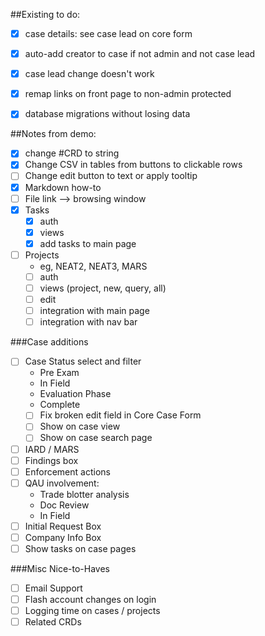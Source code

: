 ##Existing to do:

- [X] case details: see case lead on core form
- [X] auto-add creator to case if not admin and not case lead
- [X] case lead change doesn't work
- [X] remap links on front page to non-admin protected
- [X] database migrations without losing data


##Notes from demo:

- [X] change #CRD to string
- [X] Change CSV in tables from buttons to clickable rows
- [ ] Change edit button to text or apply tooltip
- [X] Markdown how-to
- [ ] File link --> browsing window
- [X] Tasks
  - [X] auth
  - [X] views
  - [X] add tasks to main page
- [ ] Projects
  - eg, NEAT2, NEAT3, MARS
  - [ ] auth
  - [ ] views (project, new, query, all)
  - [ ] edit
  - [ ] integration with main page
  - [ ] integration with nav bar

###Case additions
- [ ] Case Status select and filter
  - Pre Exam
  - In Field
  - Evaluation Phase
  - Complete
  - [ ] Fix broken edit field in Core Case Form
  - [ ] Show on case view
  - [ ] Show on case search page
- [ ] IARD / MARS
- [ ] Findings box
- [ ] Enforcement actions
- [ ] QAU involvement:
  - Trade blotter analysis
  - Doc Review
  - In Field
- [ ] Initial Request Box
- [ ] Company Info Box
- [ ] Show tasks on case pages

###Misc Nice-to-Haves
- [ ] Email Support
- [ ] Flash account changes on login
- [ ] Logging time on cases / projects
- [ ] Related CRDs

